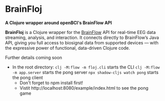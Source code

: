 # BrainFloj

__A Clojure wrapper around openBCI's BrainFlow API__

**BrainFloj** is a Clojure wrapper for the [BrainFlow](https://brainflow.org) API for real-time EEG data streaming, analysis, and interaction. It connects directly to BrainFlow’s Java API, giving you full access to biosignal data from supported devices — with the expressive power of functional, data-driven Clojure code.

Further details coming soon

- In the root directory:
`clj -M:flow -m floj.cli`    starts the CLI
`clj -M:flow -m app.server`  starts the pong server
`npx shadow-cljs watch pong` starts the pong client
   - Don't forget to npm install first!
   - Vistit http://localhost:8080/example/index.html to see the pong game